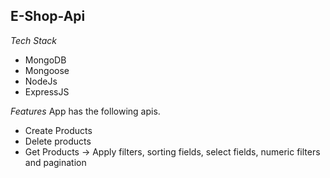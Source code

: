 ## E-Shop-Api

*Tech Stack*
  - MongoDB
  - Mongoose
  - NodeJs
  - ExpressJS

*Features*
App has the following apis.
  - Create Products
  - Delete products
  - Get Products -> Apply filters, sorting fields, select fields, numeric filters and pagination
  
